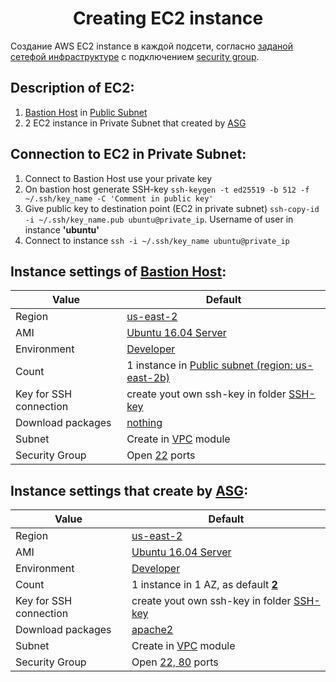 # <div align="center">Creating EC2 instance</div>

Создание AWS EC2 instance в каждой подсети, согласно [заданой сетефой инфраструктуре](https://github.com/OlesYudin/Terraform/tree/main/Lesson_7-Network_Infrastructure/modules/vpc "сетефой инфраструктуре") с подключением [security group](https://github.com/OlesYudin/Terraform/tree/main/Lesson_7-Network_Infrastructure/modules/Security-group "security group").

## Description of EC2:

1. [Bastion Host](https://github.com/OlesYudin/Terraform/blob/main/Lesson_7-Network_Infrastructure/modules/ec2/main.tf#:~:text=Blame-,resource%20%22aws_instance%22%20%22bastion%22%20%7B,%7D,-%23%20resource%20%22aws_instance%22%20%22webserver "Bastion Host") in [Public Subnet](https://github.com/OlesYudin/Terraform/blob/main/Lesson_7-Network_Infrastructure/modules/vpc/variables.tf#:~:text=%22-,172.31.2.0/24,-%22 "Public Subnet")
2. 2 EC2 instance in Private Subnet that created by [ASG](https://github.com/OlesYudin/Terraform/blob/main/Lesson_7-Network_Infrastructure/modules/ec2/asg.tf "ASG")

## Connection to EC2 in Private Subnet:

1. Connect to Bastion Host use your private key
2. On bastion host generate SSH-key `ssh-keygen -t ed25519 -b 512 -f ~/.ssh/key_name -C 'Comment in public key'`
3. Give public key to destination point (EC2 in private subnet) `ssh-copy-id -i ~/.ssh/key_name.pub ubuntu@private_ip`. Username of user in instance **'ubuntu'**
4. Connect to instance `ssh -i ~/.ssh/key_name ubuntu@private_ip`

## Instance settings of [Bastion Host](https://github.com/OlesYudin/Terraform/blob/main/Lesson_7-Network_Infrastructure/modules/ec2/main.tf#:~:text=Blame-,resource%20%22aws_instance%22%20%22bastion%22%20%7B,%7D,-%23%20resource%20%22aws_instance%22%20%22webserver "Bastion Host"):

| Value                  | Default                                                                                                                                                                                                                           |
| ---------------------- | --------------------------------------------------------------------------------------------------------------------------------------------------------------------------------------------------------------------------------- |
| Region                 | [us-east-2](https://github.com/OlesYudin/Terraform/blob/main/Lesson_7-Network_Infrastructure/modules/ec2/variables.tf#:~:text=variable%20%22default_region%22%20%7B,%7D "us-east-2")                                              |
| AMI                    | [Ubuntu 16.04 Server](https://github.com/OlesYudin/Terraform/blob/main/Lesson_7-Network_Infrastructure/modules/ec2/data.tf "Ubuntu 16.04 Server")                                                                                 |
| Environment            | [Developer](https://github.com/OlesYudin/Terraform/blob/main/Lesson_7-Network_Infrastructure/modules/ec2/variables.tf#:~:text=variable%20%22env%22%20%7B,%7D "Developer")                                                         |
| Count                  | 1 instance in [Public subnet (region: us-east-2b)](https://github.com/OlesYudin/Terraform/blob/main/Lesson_7-Network_Infrastructure/modules/ec2/main.tf#:~:text=var.public_subnet%5B1%5D.id "Public subnet (region: us-east-2b)") |
| Key for SSH connection | create yout own ssh-key in folder [SSH-key](https://github.com/OlesYudin/Terraform/tree/main/Lesson_7-Network_Infrastructure/modules/ec2/SSH-key "SSH-key")                                                                       |
| Download packages      | [nothing](https://github.com/OlesYudin/Terraform/blob/main/Lesson_7-Network_Infrastructure/modules/ec2/shell/bastion.sh"nothing")                                                                                                 |
| Subnet                 | Create in [VPC](https://github.com/OlesYudin/Terraform/tree/main/Lesson_7-Network_Infrastructure/modules/vpc "VPC") module                                                                                                        |
| Security Group         | Open [22](https://github.com/OlesYudin/Terraform/blob/main/Lesson_7-Network_Infrastructure/modules/ec2/main.tf#:~:text=us%2Deast%2D2b-,vpc_security_group_ids%20%3D%20var.sg_app.*.id,-%23%20attach%20sec%20group "22") ports     |

## Instance settings that create by [ASG](https://registry.terraform.io/providers/hashicorp/aws/latest/docs/resources/autoscaling_group "ASG"):

| Value                  | Default                                                                                                                                                                                                                                               |
| ---------------------- | ----------------------------------------------------------------------------------------------------------------------------------------------------------------------------------------------------------------------------------------------------- |
| Region                 | [us-east-2](https://github.com/OlesYudin/Terraform/blob/main/Lesson_7-Network_Infrastructure/modules/ec2/variables.tf#:~:text=variable%20%22default_region%22%20%7B,%7D "us-east-2")                                                                  |
| AMI                    | [Ubuntu 16.04 Server](https://github.com/OlesYudin/Terraform/blob/main/Lesson_7-Network_Infrastructure/modules/ec2/data.tf "Ubuntu 16.04 Server")                                                                                                     |
| Environment            | [Developer](https://github.com/OlesYudin/Terraform/blob/main/Lesson_7-Network_Infrastructure/modules/ec2/variables.tf#:~:text=variable%20%22env%22%20%7B,%7D "Developer")                                                                             |
| Count                  | 1 instance in 1 AZ, as default [**2**](<https://github.com/OlesYudin/Terraform/blob/main/Lesson_7-Network_Infrastructure/modules/ec2/main.tf#:~:text=count%20%20%20%20%20%20%20%20%20%20%20%20%20%20%20%20%20%20%3D%20length(var.public_subnet)> "2") |
| Key for SSH connection | create yout own ssh-key in folder [SSH-key](https://github.com/OlesYudin/Terraform/tree/main/Lesson_7-Network_Infrastructure/modules/ec2/SSH-key "SSH-key")                                                                                           |
| Download packages      | [apache2](https://httpd.apache.org/ "apache2")                                                                                                                                                                                                        |
| Subnet                 | Create in [VPC](https://github.com/OlesYudin/Terraform/tree/main/Lesson_7-Network_Infrastructure/modules/vpc "VPC") module                                                                                                                            |
| Security Group         | Open [22, 80](https://github.com/OlesYudin/Terraform/blob/main/Lesson_7-Network_Infrastructure/modules/ec2/asg.tf#:~:text=var.sg_app.id%2C%20var.sg_alb.id "22, 80") ports                                                                            |
